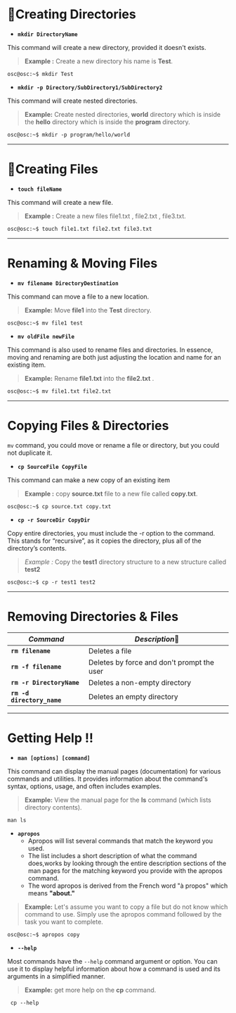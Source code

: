 # 📂Creating Directories

* **`mkdir DirectoryName`**

This command will create a new directory, provided it doesn't exists.

>**Example :** Create a new directory his name is **Test**.

```
osc@osc:~$ mkdir Test 
```

* **`mkdir -p Directory/SubDirectory1/SubDirectory2`**

This command will create nested directories.

>**Example:**  Create nested directories, **world** directory which is inside the **hello** directory which is inside the **program** directory.

```
osc@osc:~$ mkdir -p program/hello/world
```

---
# 📄**Creating Files**


* **`touch fileName`**

This command will create a new file.

>**Example :** Create a new files file1.txt , file2.txt , file3.txt.

```
osc@osc:~$ touch file1.txt file2.txt file3.txt
```

---
# Renaming & Moving Files

* **`mv filename DirectoryDestination `** 

This command can move a file to a new location.
> **Example:** Move **file1** into the **Test** directory.
```
osc@osc:~$ mv file1 test
```
* **`mv oldFile newFile `** 

This command is also used to rename files and directories. In essence, moving and renaming are both just adjusting the location and name for an existing item.
> **Example:** Rename **file1.txt** into the **file2.txt** .
```
osc@osc:~$ mv file1.txt file2.txt
```
---
# Copying Files & Directories

`mv` command, you could move or rename a file or directory, but you could not duplicate it. 
*  **`cp SourceFile CopyFile`** 

This command can make a new copy of an existing item
  
>**Example :** copy **source.txt** file to a new file called **copy.txt**.

```
osc@osc:~$ cp source.txt copy.txt
```
* **`cp -r SourceDir CopyDir`**

Copy entire directories, you must include the -r option to the command. This stands for “recursive”, as it copies the directory, plus all of the directory’s contents.

>*Example :* Copy the **test1** directory structure to a new structure called **test2**

```
osc@osc:~$ cp -r test1 test2
```
---
# Removing Directories & Files


| *Command* | *Description*📝 |
| ---- |----|
| **`rm filename`** |Deletes a file|
| **`rm -f filename`** |Deletes by force and don't prompt the user|
| **`rm -r DirectoryName`** |Deletes a non-empty directory| 
| **`rm -d directory_name`**|Deletes an empty directory|



---

# Getting Help !!

- **`man [options] [command]`**

This command can display the manual pages (documentation) for various commands and utilities. It provides information about the command's syntax, options, usage, and often includes examples. 

>**Example:** View the manual page for the **ls** command (which lists directory contents).

```
man ls
```
- **`apropos`**
    - Apropos will list several commands that match the keyword you used. 
    - The list includes a short description of what the command does,works by looking through the entire description sections of the man pages for the matching keyword you provide with the apropos command.
    - The word apropos is derived from the French word "à propos" which means **"about."**
> **Example:** Let's assume you want to copy a file but do not know which command to use. Simply use the apropos command followed by the task you want to complete.
```
osc@osc:~$ apropos copy
```
* **`--help`**

Most commands have the `--help` command argument or option. You can use it to display helpful information about how a command is used and its arguments in a simplified manner.

>**Example:** get more help on the **cp** command.
```
 cp --help
```